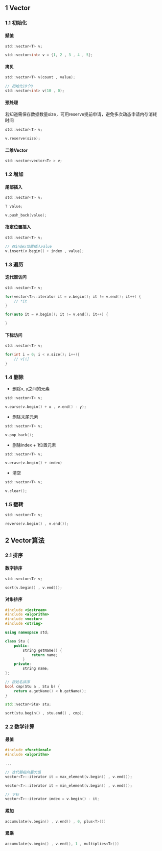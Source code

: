 <!--
 * @Description: 
 * @Version: 1.0
 * @Author: DaLao
 * @Email: dalao_li@163.com
 * @Date: 2021-11-15 20:40:55
 * @LastEditors: DaLao
 * @LastEditTime: 2022-05-05 23:37:36
-->

## 1 Vector


### 1.1 初始化


#### 赋值

```c
std::vector<T> v;

std::vector<int> v = {1, 2 , 3 , 4 , 5};
```


#### 拷贝

```c
std::vector<T> v(count , value);

// 初始化10个0
std::vector<int> v(10 , 0);
```


#### 预处理

若知道需保存数据数量size，可用reserve提前申请，避免多次动态申请内存消耗时间

```c
std::vector<T> v;

v.reserve(size);
```


#### 二维Vector

```c
std::vector<vector<T> > v;
```



### 1.2 增加


#### 尾部插入

```c
std::vector<T> v;

T value;

v.push_back(value);
```


#### 指定位置插入

```c
std::vector<T> v;

// 在index位置插入value
v.insert(v.begin() + index , value);
```



### 1.3 遍历


#### 迭代器访问

```c
std::vector<T> v;

for(vector<T>::iterator it = v.begin(); it != v.end(); it++) {
    // *it
}

for(auto it = v.begin(); it != v.end(); it++) {

}
```


#### 下标访问

```c
std::vector<T> v;

for(int i = 0; i < v.size(); i++){
    // v[i]
}
```



### 1.4 删除

- 删除x, y之间的元素

```c
std::vector<T> v;

v.earse(v.begin() + x , v.end() - y);
```


- 删除末尾元素

```c
std::vector<T> v;

v.pop_back();
```


- 删除index + 1位置元素

```c
std::vector<T> v;

v.erase(v.begin() + index)
```


- 清空

```c
std::vector<T> v;

v.clear();
```


### 1.5 翻转

```c
std::vector<T> v;

reverse(v.begin() , v.end());
```



## 2 Vector算法


### 2.1 排序


#### 数字排序

```c
std::vector<T> v;

sort(v.begin() , v.end());
```


#### 对象排序

```c++
#include <iostream>
#include <algorithm>
#include <vector>
#include <string>

using namespace std;

class Stu {
    public:
        string getName() {
            return name;
        }
    private:
        string name;
};

// 按姓名排序
bool cmp(Stu a , Stu b) {
    return a.getName() < b.getName();
}

std::vector<Stu> stu;

sort(stu.begin() , stu.end() , cmp);
```



### 2.2 数学计算


#### 最值

```c++
#include <functional>
#include <algorithm>

...

// 迭代器指向最大值
vector<T>::iterator it = max_element(v.begin() , v.end());

vector<T>::iterator it = min_element(v.begin() , v.end());

// 下标
vector<T>::iterator index = v.begin() - it;
```


#### 累加

```c++
accumulate(v.begin() , v.end() , 0, plus<T>())
```


#### 累乘

```c++
accumulate(v.begin() , v.end(), 1 , multiplies<T>())
```